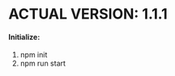 **ACTUAL VERSION: 1.1.1**
============================

#### Initialize: 
1. npm init 
2. npm run start
